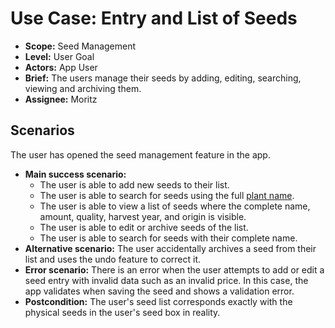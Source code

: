# Use Case: Entry and List of Seeds

- **Scope:** Seed Management
- **Level:** User Goal
- **Actors:** App User
- **Brief:** The users manage their seeds by adding, editing, searching, viewing and archiving them.
- **Assignee:** Moritz

## Scenarios

The user has opened the seed management feature in the app.

- **Main success scenario:**
  - The user is able to add new seeds to their list.
  - The user is able to search for seeds using the full [plant name](doc/database/hierarchy.md).
  - The user is able to view a list of seeds where the complete name, amount, quality, harvest year, and origin is visible.
  - The user is able to edit or archive seeds of the list.
  - The user is able to search for seeds with their complete name.
- **Alternative scenario:**
  The user accidentally archives a seed from their list and uses the undo feature to correct it.
- **Error scenario:**
  There is an error when the user attempts to add or edit a seed entry with invalid data such as an invalid price.
  In this case, the app validates when saving the seed and shows a validation error.
- **Postcondition:**
  The user's seed list corresponds exactly with the physical seeds in the user's seed box in reality.
